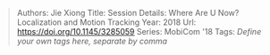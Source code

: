 > Authors: Jie Xiong
> Title: Session Details: Where Are U Now? Localization and Motion Tracking
> Year: 2018
> Url: https://doi.org/10.1145/3285059
> Series: MobiCom '18
> Tags: *Define your own tags here, separate by comma*